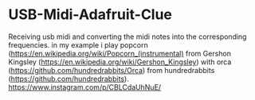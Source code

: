 # USB-Midi-Adafruit-Clue

Receiving usb midi and converting the midi notes into the corresponding frequencies.
in my example i play popcorn (https://en.wikipedia.org/wiki/Popcorn_(instrumental) from Gershon Kingsley (https://en.wikipedia.org/wiki/Gershon_Kingsley) with orca (https://github.com/hundredrabbits/Orca) from hundredrabbits (https://github.com/hundredrabbits).
https://www.instagram.com/p/CBLCdaUhNuE/
